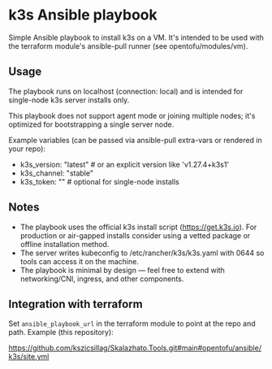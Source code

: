 k3s Ansible playbook
====================

Simple Ansible playbook to install k3s on a VM. It's intended to be used with the terraform module's ansible-pull runner (see opentofu/modules/vm).

Usage
-----

The playbook runs on localhost (connection: local) and is intended for single-node k3s server installs only.

This playbook does not support agent mode or joining multiple nodes; it's optimized for bootstrapping a single server node.

Example variables (can be passed via ansible-pull extra-vars or rendered in your repo):

- k3s_version: "latest"         # or an explicit version like 'v1.27.4+k3s1'
- k3s_channel: "stable"
- k3s_token: "<pre-shared-token>"   # optional for single-node installs

Notes
-----

- The playbook uses the official k3s install script (https://get.k3s.io). For production or air-gapped installs consider using a vetted package or offline installation method.
- The server writes kubeconfig to /etc/rancher/k3s/k3s.yaml with 0644 so tools can access it on the machine.
- The playbook is minimal by design — feel free to extend with networking/CNI, ingress, and other components.

Integration with terraform
-------------------------

Set `ansible_playbook_url` in the terraform module to point at the repo and path. Example (this repository):

https://github.com/kszicsillag/Skalazhato.Tools.git#main#opentofu/ansible/k3s/site.yml
